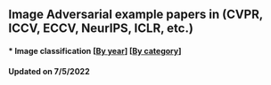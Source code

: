 ## Image Adversarial example papers in (CVPR, ICCV, ECCV, NeurIPS, ICLR, etc.)



####  * Image classification [[By year](https://github.com/huangxingseng/Adversarial-example-paper/blob/main/Image_classiﬁcation_Adversarial.md)]  [[By category](https://github.com/huangxingseng/Adversarial-example-paper/blob/main/Image_classiﬁcation_Adversarial.md)]

#### Updated on 7/5/2022 
